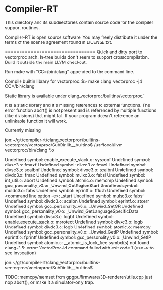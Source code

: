 Compiler-RT
================================

This directory and its subdirectories contain source code for the compiler
support routines.

Compiler-RT is open source software. You may freely distribute it under the
terms of the license agreement found in LICENSE.txt.

================================
Quick and dirty port to vectorproc arch. In-tree builds don't seem to support
 crosscompilation. Build it outside the main LLVM checkout.

Run make with "CC=<llvm-vectorproc-install>/bin/clang" appended to the command line.

Compile builtin library for vectorproc:
$> make clang_vectorproc -j4 CC=<llvm-vectorproc-install>/bin/clang

Static library is available under clang_vectorproc/builtins/vectorproc/

It is a static library and it's missing references to external functions. The
error function abort() is not present and is referenced by multiple 
functions (like divisions) that might fail. If your program doesn't reference
an unlinkable function it will work. 

Currently missing:

jon:~/git/compiler-rt/clang_vectorproc/builtins-vectorproc/vectorproc/SubDir.lib__builtins$ /usr/local/llvm-vectorproc/bin/clang *.o

Undefined symbol: enable_execute_stack.o: sysconf
Undefined symbol: divsc3.o: fmaxf
Undefined symbol: divxc3.o: fmaxl
Undefined symbol: divsc3.o: scalbnf
Undefined symbol: divxc3.o: scalbnl
Undefined symbol: divdc3.o: fmax
Undefined symbol: mulxc3.o: fabsl
Undefined symbol: int_util.o: abort
Undefined symbol: atomic.o: memcmp
Undefined symbol: gcc_personality_v0.o: _Unwind_GetRegionStart
Undefined symbol: muldc3.o: fabs
Undefined symbol: eprintf.o: fflush
Undefined symbol: <command line option -e>: _start
Undefined symbol: mulsc3.o: fabsf
Undefined symbol: divdc3.o: scalbn
Undefined symbol: eprintf.o: stderr
Undefined symbol: gcc_personality_v0.o: _Unwind_SetGR
Undefined symbol: gcc_personality_v0.o: _Unwind_GetLanguageSpecificData
Undefined symbol: divsc3.o: logbf
Undefined symbol: enable_execute_stack.o: mprotect
Undefined symbol: divxc3.o: logbl
Undefined symbol: divdc3.o: logb
Undefined symbol: atomic.o: memcpy
Undefined symbol: gcc_personality_v0.o: _Unwind_GetIP
Undefined symbol: eprintf.o: fprintf
Undefined symbol: gcc_personality_v0.o: _Unwind_SetIP
Undefined symbol: atomic.o: __atomic_is_lock_free
symbol(s) not found
clang-3.5: error: VectorProc-ld command failed with exit code 1 (use -v to see invocation)

jon:~/git/compiler-rt/clang_vectorproc/builtins-vectorproc/vectorproc/SubDir.lib__builtins$


TODO:
memcpy/memset from gpgpu/firmware/3D-renderer/utils.cpp
just nop abort(), or make it a simulator-only trap.

